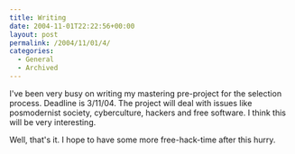 ```yaml
---
title: Writing
date: 2004-11-01T22:22:56+00:00
layout: post
permalink: /2004/11/01/4/
categories:
  - General
  - Archived
---
```

I've been very busy on writing my mastering pre-project for the selection
process. Deadline is 3/11/04. The project will deal with issues like
posmodernist society, cyberculture, hackers and free software. I think this
will be very interesting.

Well, that's it. I hope to have some more free-hack-time after this hurry.
